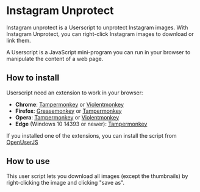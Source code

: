 # Instagram Unprotect
Instagram unprotect is a Userscript to unprotect Instagram images. With Instagram Unprotect, you can right-click Instagram images to download or link them.

A Userscript is a JavaScript mini-program you can run in your browser to manipulate the content of a web page.

## How to install
Userscript need an extension to work in your browser:
* **Chrome**: [Tampermonkey](https://chrome.google.com/webstore/detail/tampermonkey/dhdgffkkebhmkfjojejmpbldmpobfkfo?hl=it|Tampermonkey) or [Violentmonkey](https://chrome.google.com/webstore/detail/violent-monkey/jinjaccalgkegednnccohejagnlnfdag)
* **Firefox**: [Greasemonkey](https://addons.mozilla.org/en-US/firefox/addon/greasemonkey/) or [Tampermonkey](https://addons.mozilla.org/en-US/firefox/addon/tampermonkey/)
* **Opera**: [Tampermonkey](https://addons.opera.com/it/extensions/details/tampermonkey-beta/) or [Violentmonkey](https://addons.opera.com/it/extensions/details/violent-monkey/)
* **Edge** (Windows 10 14393 or newer): [Tampermonkey](https://www.microsoft.com/it-it/store/p/tampermonkey/9nblggh5162s)

If you installed one of the extensions, you can install the script from [OpenUserJS](https://openuserjs.org/scripts/lbreda/Instagram_unprotect)

## How to use
This user script lets you download all images (except the thumbnails) by right-clicking the image and clicking "save as".
